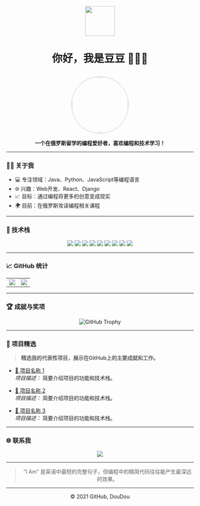 <div align="center">

<img src="https://media.giphy.com/media/oebD5alsVBFKg/giphy.gif" width="80">

# 你好，我是豆豆 👩🏻‍💻

<img src="https://user-images.githubusercontent.com/78296391/143043915-ad29ed27-54f8-42c0-a0f2-3bd233f63ae4.jpeg" width="150" style="border-radius: 50%; border: 3px solid #eaeaea; margin-top: 10px;">

**一个在俄罗斯留学的编程爱好者，喜欢编程和技术学习！**

</div>

---

### 🧑‍💻 关于我
- 💻 专注领域：Java、Python、JavaScript等编程语言
- 🌐 兴趣：Web开发、React、Django
- 📈 目标：通过编程将更多的创意变成现实
- 🌍 目前：在俄罗斯攻读编程相关课程

---

### 🚀 技术栈

<div align="center">
    <img src="https://img.shields.io/badge/JavaScript-ES6+-yellow?&style=for-the-badge&logo=javascript&logoColor=white" />
    <img src="https://img.shields.io/badge/Python-3.9-blue?&style=for-the-badge&logo=python&logoColor=white" />
    <img src="https://img.shields.io/badge/Java-11-orange?&style=for-the-badge&logo=java&logoColor=white" />
    <img src="https://img.shields.io/badge/HTML5-%23E34F26.svg?&style=for-the-badge&logo=html5&logoColor=white" />
    <img src="https://img.shields.io/badge/CSS3-%231572B6.svg?&style=for-the-badge&logo=css3&logoColor=white" />
    <img src="https://img.shields.io/badge/Node.js-%2343853D.svg?&style=for-the-badge&logo=node.js&logoColor=white" />
    <img src="https://img.shields.io/badge/React-%2320232a.svg?&style=for-the-badge&logo=react&logoColor=%2361DAFB" />
    <img src="https://img.shields.io/badge/MySQL-%2300f.svg?&style=for-the-badge&logo=mysql&logoColor=white" />
    <img src="https://img.shields.io/badge/PostgreSQL-%23316192.svg?&style=for-the-badge&logo=postgresql&logoColor=white" />
</div>

---

### 📈 GitHub 统计

<div align="center">
<table>
  <tr>
    <td><img src="https://github-readme-stats.vercel.app/api?username=yztutu&show_icons=true&hide_border=true&theme=radical" /></td>
    <td><img src="https://github-readme-stats.vercel.app/api/top-langs/?username=yztutu&layout=compact&hide_border=true&theme=radical" /></td>
  </tr>
</table>
</div>

---

### 🏆 成就与奖项

<div align="center">

![GitHub Trophy](https://github-profile-trophy.vercel.app/?username=yztutu&theme=onedark&row=1&column=6)

</div>

---

### 🌟 项目精选

> **精选我的代表性项目，展示在GitHub上的主要成就和工作。**

- [📌 项目名称 1](https://github.com/your-project-link)  
  *项目描述：* 简要介绍项目的功能和技术栈。
  
- [📌 项目名称 2](https://github.com/your-project-link)  
  *项目描述：* 简要介绍项目的功能和技术栈。

- [📌 项目名称 3](https://github.com/your-project-link)  
  *项目描述：* 简要介绍项目的功能和技术栈。

---

### 🌐 联系我

<div align="center">
    <a href="https://t.me/Doodles_LLC"><img src="https://img.shields.io/badge/Telegram-%232CA5E0.svg?&style=for-the-badge&logo=telegram&logoColor=white" /></a>
</div>

---

<div align="center">

> “I Am” 是英语中最短的完整句子，但编程中的精简代码往往能产生最深远的效果。

---

© 2021 GitHub, DouDou  

</div>